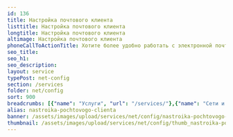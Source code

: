 ```yaml
---
id: 136
title: Настройка почтового клиента
listtitle: Настройка почтового клиента
longtitle: Настройка почтового клиента
altimage: Настройка почтового клиента
phoneCallToActionTitle: Хотите более удобно работать с электронной почтой? Звоните!
seo_title: 
seo_h1: 
seo_description: 
layout: service
typePost: net-config
section: /services
folder: net/config
sort: 900
breadcrumbs: [{"name": "Услуги", "url": "/services/"},{"name": "Сети и интернет", "url": "/services/net/"},{"name": "Настройка", "url":  "/services/net/config/"}]
alias: nastroika-pochtovogo-clienta
banner: /assets/images/upload/services/net/config/nastroika-pochtovogo-clienta.jpg
thumbnail: /assets/images/upload/services/net/config/thumb_nastroika-pochtovogo-clienta.jpg
---
```

